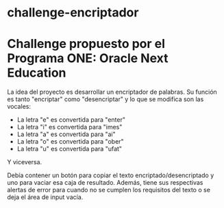 # challenge-encriptador
<h1> Challenge propuesto por el Programa ONE: Oracle Next Education </h1>

La idea del proyecto es desarrollar un encriptador de palabras. Su función es tanto "encriptar" como "desencriptar" y lo que se modifica son las vocales:
- La letra "e" es convertida para "enter"
- La letra "i" es convertida para "imes"
- La letra "a" es convertida para "ai"
- La letra "o" es convertida para "ober"
- La letra "u" es convertida para "ufat"
 
 Y viceversa.

Debía contener un botón para copiar el texto encriptado/desencriptado y uno para vaciar esa caja de resultado. Además, tiene sus respectivas alertas de error para
cuando no se cumplen los requisitos del texto o se deja el área de input vacía.
